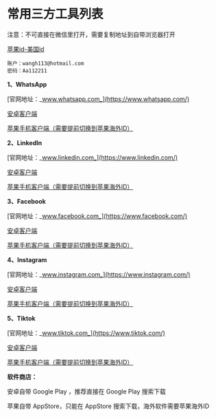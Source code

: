 # 常用三方工具列表

注意：不可直接在微信里打开，需要复制地址到自带浏览器打开

[苹果id-美国id](../cdn1-jiu-ban-ben-ge-ping-tai-ke-hu-duan-shi-yong-jiao-cheng/ping-guo-id-mei-guo-id.md)

```
账户：wangh113@hotmail.com
密码：Aa112211
```

**1、WhatsApp**

[官网地址：_www.whatsapp.com_](https://www.whatsapp.com/)

[安卓客户端](http://v.g9a.me/.doc/WhatsApp.apk)

[苹果手机客户端（需要提前切换到苹果海外ID）](https://apps.apple.com/us/app/whatsapp-messenger/id310633997)

**2、LinkedIn**

[官网地址：_www.linkedin.com_](https://www.linkedin.com/)

[安卓客户端](http://v.g9a.me/.doc/LinkedIn.apk)

[苹果手机客户端（需要提前切换到苹果海外ID）](https://apps.apple.com/us/app/linkedin-%E9%A2%86%E8%8B%B1/id288429040?l=zh\&ppid=6d5939b5-46e0-4b19-bdca-4587ea60600e)

**3、Facebook**

[官网地址：_www.facebook.com_](https://www.facebook.com/)

[安卓客户端](http://v.g9a.me/.doc/Facebook.apk)

[苹果手机客户端（需要提前切换到苹果海外ID）](https://apps.apple.com/us/app/facebook/id284882215)

**4、Instagram**

[官网地址：_www.instagram.com_](https://www.instagram.com/)

[安卓客户端](http://v.g9a.me/.doc/Instagram.apk)

[苹果手机客户端（需要提前切换到苹果海外ID）](https://apps.apple.com/us/app/instagram/id389801252?l=zh)

**5、Tiktok**

[官网地址：_www.tiktok.com_](https://www.tiktok.com/)

[安卓客户端](http://v.g9a.me/.doc/Tiktok.apk)

[苹果手机客户端（需要提前切换到苹果海外ID）](https://apps.apple.com/us/app/tiktok/id835599320)

**软件商店：**

安卓自带 Google Play ，推荐直接在 Google Play 搜索下载

苹果自带 AppStore，只能在 AppStore 搜索下载，海外软件需要苹果海外ID
